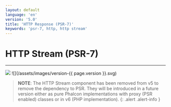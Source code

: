 ```yaml
---
layout: default
language: 'en'
version: '5.0'
title: 'HTTP Response (PSR-7)'
keywords: 'psr-7, http, http stream'
---
```

# HTTP Stream (PSR-7)
- - -
![](/assets/images/document-status-stable-success.svg) ![](/assets/images/version-{{ page.version }}.svg)

> **NOTE**: The HTTP Stream component has been removed from v5 to remove the dependency to PSR. They will be introduced in a future version either as pure Phalcon implementations with proxy (PSR enabled) classes or in v6 (PHP implementation).
{: .alert .alert-info }
